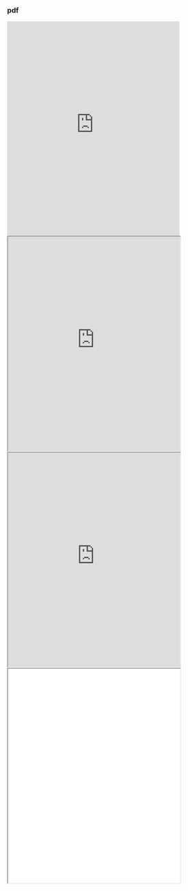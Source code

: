 ### pdf


<iframe id="mypdf" src="https://www.chemguide.co.uk/" frameborder="0" width="80%" height="500"></iframe>
<iframe src="https://www.w3docs.com" width="80%" height="500"></iframe>
</iframe> <iframe src="https://www.physicsandmathstutor.com/" width="80%" height="500"></iframe>
<iframe src="[https://www.physicsandmathstutor.com/](https://github.com/Combustion-is-fun/Combustion-is-fun.github.io/blob/main/documents/Detailed%20Notes%20-%20Section%2002%20Particles%20and%20Radiation%20-%20AQA%20Physics%20A-Level.pdf)" width="80%" height="500"></iframe>
</iframe> 



<object data="/documents/Detailed Notes - Section 02 Particles and Radiation - AQA Physics A-Level.pdf" type="application/pdf" width="90%" height="500px"></object>
